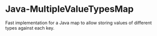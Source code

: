 # Java-MultipleValueTypesMap
Fast implementation for a Java map to allow storing values of different types against each key.
